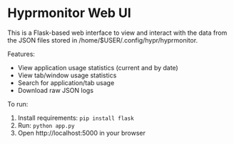 # Hyprmonitor Web UI

This is a Flask-based web interface to view and interact with the data from the JSON files stored in /home/$USER/.config/hypr/hyprmonitor.

Features:
- View application usage statistics (current and by date)
- View tab/window usage statistics
- Search for application/tab usage
- Download raw JSON logs

To run:
1. Install requirements: `pip install flask`
2. Run: `python app.py`
3. Open http://localhost:5000 in your browser
